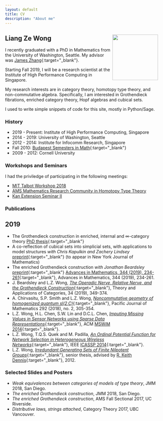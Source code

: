 ```yaml
---
layout: default
title: CV
description: "About me"
---
```


## Liang Ze Wong <img align="right" src="/images/photo.jpg" width="150" />

I recently graduated with a PhD in Mathematics from the University of Washington, Seattle. My advisor was [James Zhang](https://www.math.washington.edu/~zhang/){:target="_blank"}. 

Starting Fall 2019, I will be a research scientist at the Institute of High Performance Computing in Singapore.

My research interests are in category theory, homotopy type theory, and non-commutative algebra.
Specifically, I am interested in Grothendieck fibrations, enriched category theory, Hopf algebras and cubical sets. 

I used to write simple snippets of code for this site, mostly in Python/Sage. 

### History

- 2019 - Present: Institute of High Performance Computing, Singapore
- 2014 - 2019: University of Washington, Seattle
- 2012 - 2014: Institute for Infocomm Research, Singapore
- Fall 2010: [Budapest Semesters in Math](http://www.budapestsemesters.com/){:target="_blank"}
- 2009 - 2012: Cornell University

### Workshops and Seminars

I had the priviledge of participating in the following meetings:
- [MIT Talbot Workshop 2018](http://math.mit.edu/conferences/talbot/index.php?year=2018)
- [AMS Mathematics Research Community in Homotopy Type Theory](http://www.ams.org/programs/research-communities/2017MRC-1)
- [Kan Extension Seminar II](http://www.math.jhu.edu/~eriehl/kanII/)

### Publications

## 2019

- The Grothendieck construction in enriched, internal and $\infty$-category theory
  [PhD thesis](http://sheaves.github.io/slides/thesis.pdf){:target="_blank"}
- A co-reflection of cubical sets into simplicial sets, with applications to model structures
  *with Chris Kapulkin and Zachery Lindsey*
  [preprint](https://arxiv.org/abs/1906.09203){:target="_blank"} (to appear in New York Journal of Mathematics)
- The enriched Grothendieck construction
  *with Jonathan Beardsley*
  [preprint](https://arxiv.org/abs/1804.03829){:target="_blank"} [Advances in Mathematics, 344 (2019), 234-261](https://www.sciencedirect.com/science/article/pii/S0001870818305012?dgcid=author){:target="_blank"}, Advances in Mathematics, 344 (2019), 234-261.
- J. Beardsley and L.Z. Wong, [*The Operadic Nerve, Relative Nerve, and the Grothendieck Construction*](http://www.tac.mta.ca/tac/volumes/34/13/34-13abs.html){:target="_blank"}, Theory and Applications of Categories, 34 (2019), 349-374.
- A. Chirvasitu, S.P. Smith and L.Z. Wong, [*Noncommutative geometry of homogenized
quantum sl(2,C)*](https://msp.org/pjm/2018/292-2/p04.xhtml){:target="_blank"}, Pacific Journal of Mathematics 292 (2018), no. 2, 305-354.
- L.Z. Wong, H.L. Chen, S.W. Lin and D.C.L. Chen, [*Imputing Missing Values in Sensor Networks using Sparse Data Representations*](http://dx.doi.org/10.1145/2641798.2641816){:target="_blank"}, ACM [MSWiM 2014](http://mswimconf.com/2014/){:target="_blank"}.
- L.Z. Wong, T.Q.S. Quek and M. Padilla, [*An Ordinal Potential Function for Network Selection in Heterogeneous Wireless Networks*](http://dx.doi.org/10.1109/ICASSP.2014.6854780){:target="_blank"}, IEEE [ICASSP 2014](http://www.icassp2014.org/home.html){:target="_blank"}.
- L.Z. Wong, [*Irredundant Generating Sets of Finite Nilpotent Groups*](http://www.math.cornell.edu/files/Research/SeniorTheses/wongLiangThesis.pdf){:target="_blank"},  senior thesis, advised by [R. Keith Dennis](http://www.math.cornell.edu/m/People/Faculty/dennis){:target="_blank"}, 2012.

### Selected Slides and Posters

- *Weak equivalences between categories of models of type theory*, JMM 2018, San Diego.
- *The enriched Grothendieck construction*, JMM 2018, San Diego.
- *The enriched Grothendieck construction*, AMS Fall Sectional 2017, UC Riverside.
- *Distributive laws, strings attached*, Category Theory 2017, UBC Vancouver.
